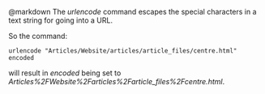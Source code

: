@markdown
The *urlencode* command escapes the special characters in
	a text string for going into a URL.

So the command:

~~~
urlencode "Articles/Website/articles/article_files/centre.html" encoded
~~~

will result in *encoded* being set to *Articles%2FWebsite%2Farticles%2Farticle_files%2Fcentre.html*.
